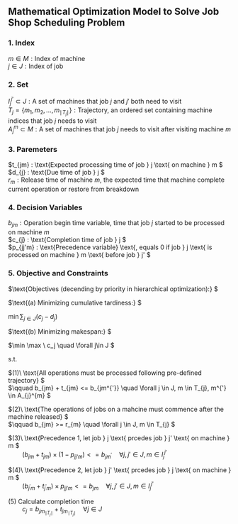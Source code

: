 ## Mathematical Optimization Model to Solve Job Shop Scheduling Problem

### 1. Index

$m \in M : \text{Index of machine}$ \
$j \in J : \text{Index of job}$

### 2. Set

$I_{j}^{j'} \subset J : \text{A set of machines that job } j \text{ and } j' \text{ both need to visit}$\
$T_{j} = \{m_1, m_2, ..., m_{\mid T_{j}\mid} \} : \text{Trajectory, an ordered set containing machine indices that job } j \text{ needs to visit}$\
$A_{j}^{m} \subset M : \text{A set of machines that job } j \text{ needs to visit after visiting machine } m$

### 3. Paremeters

$t_{jm} : \text{Expected processing time of job } j \text{ on machine } m $\
$d_{j} : \text{Due time of job } j $\
$r_{m} : \text{Release time of machine } m \text{, the expected time that machine complete current operation or restore from breakdown}$

### 4. Decision Variables

$b_{jm} : \text{Operation begin time variable, time that job } j \text{ started to be processed on machine } m$\
$c_{j} : \text{Completion time of job } j $\
$p_{jj'm} : \text{Precedence variable} \text{, equals 0 if job } j \text{ is processed on machine } m \text{ before job } j' $

### 5. Objective and Constraints
$\text{Objectives (decending by priority in hierarchical optimization):} $

$\text{(a) Minimizing cumulative tardiness:} $

$\min \displaystyle \sum_{j \in J}\left({c_j - d_j} \right)$

$\text{(b) Minimizing makespan:} $

$\min \max \ c_j \quad \forall j\in J $

$\text{s.t.}$

$(1)\ \text{All operations must be processed following pre-defined trajectory} $\
$\qquad b_{jm} + t_{jm} <= b_{jm^{'}} \quad \forall j \in J, m \in T_{j}, m^{'} \in A_{j}^{m} $

$(2)\ \text{The operations of jobs on a mahcine must commence after the machine released} $\
$\qquad b_{jm} >= r_{m} \quad \forall j \in J, m \in T_{j} $

$(3)\ \text{Precedence 1, let job } j \text{ prcedes job } j' \text{ on machine } m $\
$\qquad \left( b_{jm} + t_{jm} \right) \times \left( 1 - p_{jj'm} \right) <= b_{jm^{'}} \quad \forall j, j' \in J, m \in I_{j}^{j'}$

$(4)\ \text{Precedence 2, let job } j' \text{ prcedes job } j \text{ on machine } m $\
$\qquad \left( b_{j^{'}m} + t_{j^{'}m} \right) \times p_{jj'm} <= b_{jm} \quad \forall j, j' \in J, m \in I_{j}^{j'}$

$(5)\ \text{Calculate completion time }$\
$\qquad c_{j} = b_{jm_{\mid T_{j}\mid}} + t_{jm_{\mid T_{j}\mid}} \quad \forall j \in J$